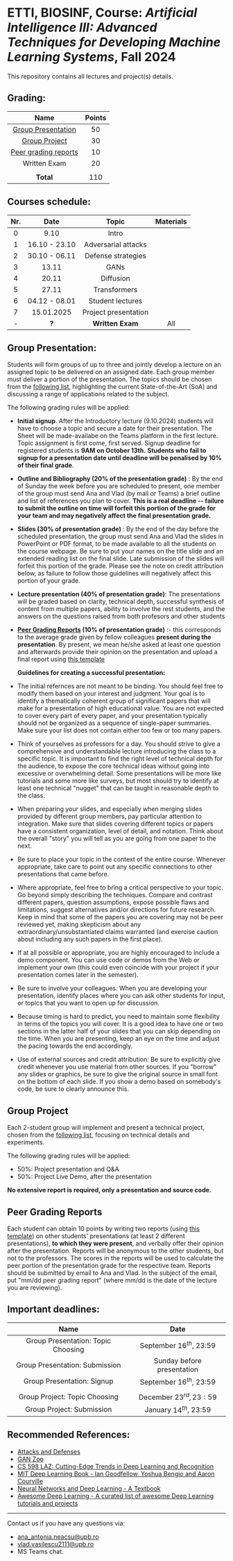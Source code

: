 # ETTI, BIOSINF, Course: *Artificial Intelligence III: Advanced Techniques for Developing Machine Learning Systems*, Fall 2024 

This repository contains all lectures and project(s) details.  

## **Grading**:

| **Name** | **Points** |
|:-------:|:--------:|
| [Group Presentation](#group-presentation) | 50 |
| [Group Project](#group-project) | 30 |
| [Peer grading reports](#peer-grading-reports) | 10 |
| Written Exam | 20 |
|              |    |
| **Total** | 110 |

## **Courses** schedule:

| **Nr.** | **Date** |       **Topic**       | **Materials** |
|:-------:|:--------:|:---------------------:|:-------------:|
|    0    |  9.10   |           Intro   |
|    1    |  16.10 - 23.10  | Adversarial attacks   |             |
|    2    |  30.10 - 06.11  | Defense strategies |        |
|    3    |  13.11   | GANs |               |
|    4    |  20.11  | Diffusion |               |
|    5    |  27.11   |  Transformers |                 |
|    6    |    04.12 - 08.01 | Student lectures |               |
|    7    |  15.01.2025 | Project presentation| |
|    -    |   **?**    |    **Written Exam**    |   All   |


## Group Presentation:

Students will form groups of up to three and jointly develop a lecture on an assigned topic to be delivered on an assigned date. Each group member must deliver a portion of the presentation. The topics should be chosen from the [following list](GroupPresentation.md), highlighting the current State-of-the-Art (SoA) and discussing a range of applications related to the subject.

The following grading rules will be applied:
- **Initial signup**. After the Introductory lecture (9.10.2024) students will have to choose a topic and secure a date for their presentation. The Sheet will be made-availabe on the Teams platform in the first lecture.  Topic assignment is first come, first served. Signup deadline for registered students is **9AM on October 13th.** **Students who fail to signup for a presentation date until deadline will be penalised by 10% of their final grade**.

- **Outline and Bibliography (20% of the presentation grade)** : By the end of Sunday the week before you are scheduled to present, one member of the group must send Ana and Vlad (by mail or Teams) a brief outline and list of references you plan to cover. **This is a real deadline -- failure to submit the outline on time will forfeit this portion of the grade for your team and may negatively affect the final presentation grade.**
- **Slides (30% of presentation grade)** : By the end of the day before the scheduled presentation, the group must send Ana and Vlad the slides in PowerPoint or PDF format, to be made available to all the students on the course webpage. Be sure to put your names on the title slide and an extended reading list on the final slide. Late submission of the slides will forfeit this portion of the grade. Please see the note on credit attribution below, as failure to follow those guidelines will negatively affect this portion of your grade.
- **Lecture presentation (40% of presentation grade)**: The presentations will be graded based on clarity, technical depth, successful synthesis of content from multiple papers, ability to involve the rest students, and the answers on the questions raised from both profesors and other students
- **[Peer Grading Reports](#peer-grading-reports) (10% of presentation grade)** :- this corresponds to the average grade given by fellow colleagues **present during the presentation**. By present, we mean he/she asked at least one question and afterwards provide their opinion on the presentation and upload a final report using [this template](peer_grading_form.docx)

  **Guidelines for creating a successful presentation:**

- The initial refernces are not meant to be binding. You should feel free to modify them based on your interest and judgment. Your goal is to identify a thematically coherent group of significant papers that will make for a presentation of high educational value. You are not expected to cover every part of every paper, and your presentation typically should not be organized as a sequence of single-paper summaries. Make sure your list does not contain either too few or too many papers.

- Think of yourselves as professors for a day. You should strive to give a comprehensive and understandable lecture introducing the class to a specific topic. It is important to find the right level of technical depth for the audience, to expose the core technical ideas without going into excessive or overwhelming detail. Some presentations will be more like tutorials and some more like surveys, but most should try to identify at least one technical "nugget" that can be taught in reasonable depth to the class.

- When preparing your slides, and especially when merging slides provided by different group members, pay particular attention to integration. Make sure that slides covering different topics or papers have a consistent organization, level of detail, and notation. Think about the overall "story" you will tell as you are going from one paper to the next.

- Be sure to place your topic in the context of the entire course. Whenever appropriate, take care to point out any specific connections to other presentations that came before.

- Where appropriate, feel free to bring a critical perspective to your topic. Go beyond simply describing the techniques. Compare and contrast different papers, question assumptions, expose possible flaws and limitations, suggest alternatives and/or directions for future research. Keep in mind that some of the papers you are covering may not be peer reviewed yet, making skepticism about any extraordinary/unsubstantiated claims warranted (and exercise caution about including any such papers in the first place).

- If at all possible or appropriate, you are highly encouraged to include a demo component. You can use code or demos from the Web or implement your own (this could even coincide with your project if your presentation comes later in the semester).

- Be sure to involve your colleagues. When you are developing your presentation, identify places where you can ask other students for input, or topics that you want to open up for discussion.

- Because timing is hard to predict, you need to maintain some flexibility in terms of the topics you will cover. It is a good idea to have one or two sections in the latter half of your slides that you can skip depending on the time. When you are presenting, keep an eye on the time and adjust the pacing towards the end accordingly.

- Use of external sources and credit attribution: Be sure to explicitly give credit whenever you use material from other sources. If you "borrow" any slides or graphics, be sure to give the original source in small font on the bottom of each slide. If you show a demo based on somebody's code, be sure to clearly announce this. 

## Group Project

Each 2-student group will implement and present a technical project, chosen from the [following list](GroupProjects.md), focusing on  technical details and experiments.

The following grading rules will be applied:
- 50%: Project presentation and Q&A
- 50%: Project Live Demo, after the presentation

**No extensive report is required, only a presentation and source code.**

## Peer Grading Reports
Each student can obtain 10 points by writing two reports (using [this template](peer_grading_form.docx)) on other students' presentations (at least 2 different presentations), **to which they were present**, and verbally offer their opinion after the presentation. Reports will be anonymous to the other students, but not to the professors. The scores in the reports will be used to calculate the peer portion of the presentation grade for the respective team. Reports should be submitted by email to Ana and Vlad. In the subject of the email, put "mm/dd peer grading report" (where mm/dd is the date of the lecture you are reviewing).

## Important deadlines:

| **Name** | **Date** |
|:-------:|:--------:|
|  Group Presentation: Topic Choosing | September $16^{th}$, 23:59 |
|  Group Presentation: Submission  | Sunday before presentation |
|  Group Presentation: Signup | September $16^{th}$, 23:59 |
| | |
|  Group Project: Topic Choosing | December $23^{rd}, 23:59$ |
|  Group Project: Submission | January $14^{th}$, 23:59 |

## Recommended References:
- [Attacks and Defenses](https://nicholas.carlini.com/)
- [GAN Zoo](https://github.com/hindupuravinash/the-gan-zoo)
- [CS 598 LAZ: Cutting-Edge Trends in Deep Learning and Recognition](https://slazebni.cs.illinois.edu/spring17/#peer)
- [MIT Deep Learning Book - Ian Goodfellow, Yoshua Bengio and Aaron Courville](https://github.com/janishar/mit-deep-learning-book-pdf)
- [Neural Networks and Deep Learning - A Textbook](https://www.charuaggarwal.net/neural.htm)
- [Awesome Deep Learning - A curated list of awesome Deep Learning tutorials and projects](https://github.com/ChristosChristofidis/awesome-deep-learning)

<hr>

Contact us if you have any questions via:
- [ana_antonia.neacsu@upb.ro](mailto:ana_antonia.neacsu@upb.ro)
- [vlad.vasilescu2111@upb.ro](mailto:vlad.vasilescu2111@upb.ro)
- MS Teams chat.
